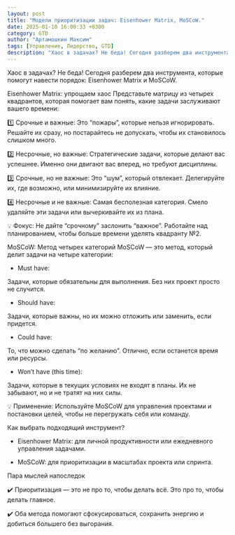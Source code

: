 ```yaml
---
layout: post
title: "​Модели приоритизации задач: Eisenhower Matrix, MoSCoW."
date: 2025-01-10 16:00:33 +0300
category: GTD
author: "Артамошкин Максим"
tags: [Управление, Лидерство, GTD]
description: "Хаос в задачах? Не беда! Сегодня разберем два инструмента, которые помогут навести порядок: Eisenhower Matrix и MoSCoW"
---
```


Хаос в задачах? Не беда! Сегодня разберем два инструмента, которые помогут навести порядок: Eisenhower Matrix и MoSCoW.
<!-- more -->
Eisenhower Matrix: упрощаем хаос
Представьте матрицу из четырех квадрантов, которая помогает вам понять, какие задачи заслуживают вашего времени:

1️⃣ Срочные и важные:
Это “пожары”, которые нельзя игнорировать. Решайте их сразу, но постарайтесь не допускать, чтобы их становилось слишком много.

2️⃣ Несрочные, но важные:
Стратегические задачи, которые делают вас успешнее. Именно они двигают вас вперед, но требуют дисциплины.

3️⃣ Срочные, но не важные:
Это “шум”, который отвлекает. Делегируйте их, где возможно, или минимизируйте их влияние.

4️⃣ Несрочные и не важные:
Самая бесполезная категория. Смело удаляйте эти задачи или вычеркивайте их из плана.

💡 Фокус: Не дайте “срочному” заслонить “важное”. Работайте над планированием, чтобы больше времени уделять квадранту №2.

MoSCoW: Метод четырех категорий
MoSCoW — это метод, который делит задачи на четыре категории:

- Must have:

Задачи, которые обязательны для выполнения. Без них проект просто не случится.

- Should have:

Задачи, которые важны, но их можно отложить или заменить, если придется.
- Could have:

То, что можно сделать “по желанию”. Отлично, если останется время или ресурсы.

- Won’t have (this time):

Задачи, которые в текущих условиях не входят в планы. Их не забывают, но и не тратят на них силы.

💡 Применение: Используйте MoSCoW для управления проектами и постановки целей, чтобы не перегружать себя или команду.

Как выбрать подходящий инструмент?

- Eisenhower Matrix: для личной продуктивности или ежедневного управления задачами.

- MoSCoW: для приоритизации в масштабах проекта или спринта.

Пара мыслей напоследок

✔️ Приоритизация — это не про то, чтобы делать всё. Это про то, чтобы делать главное.

✔️ Оба метода помогают сфокусироваться, сохранить энергию и добиться большего без выгорания.
